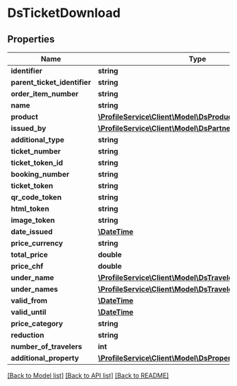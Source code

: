 # DsTicketDownload

## Properties
Name | Type | Description | Notes
------------ | ------------- | ------------- | -------------
**identifier** | **string** |  | [optional] 
**parent_ticket_identifier** | **string** |  | [optional] 
**order_item_number** | **string** |  | [optional] 
**name** | **string** |  | [optional] 
**product** | [**\ProfileService\Client\Model\DsProductVariantResponse**](DsProductVariantResponse.md) |  | [optional] 
**issued_by** | [**\ProfileService\Client\Model\DsPartnerSimplexResponse**](DsPartnerSimplexResponse.md) |  | [optional] 
**additional_type** | **string** |  | [optional] 
**ticket_number** | **string** |  | [optional] 
**ticket_token_id** | **string** |  | [optional] 
**booking_number** | **string** |  | [optional] 
**ticket_token** | **string** |  | [optional] 
**qr_code_token** | **string** |  | [optional] 
**html_token** | **string** |  | [optional] 
**image_token** | **string** |  | [optional] 
**date_issued** | [**\DateTime**](\DateTime.md) |  | [optional] 
**price_currency** | **string** |  | [optional] 
**total_price** | **double** |  | [optional] 
**price_chf** | **double** |  | [optional] 
**under_name** | [**\ProfileService\Client\Model\DsTravelerResponse**](DsTravelerResponse.md) |  | [optional] 
**under_names** | [**\ProfileService\Client\Model\DsTravelerResponse[]**](DsTravelerResponse.md) |  | [optional] 
**valid_from** | [**\DateTime**](\DateTime.md) |  | [optional] 
**valid_until** | [**\DateTime**](\DateTime.md) |  | [optional] 
**price_category** | **string** |  | [optional] 
**reduction** | **string** |  | [optional] 
**number_of_travelers** | **int** |  | [optional] 
**additional_property** | [**\ProfileService\Client\Model\DsPropertyValueResponse[]**](DsPropertyValueResponse.md) |  | [optional] 

[[Back to Model list]](../../README.md#documentation-for-models) [[Back to API list]](../../README.md#documentation-for-api-endpoints) [[Back to README]](../../README.md)

